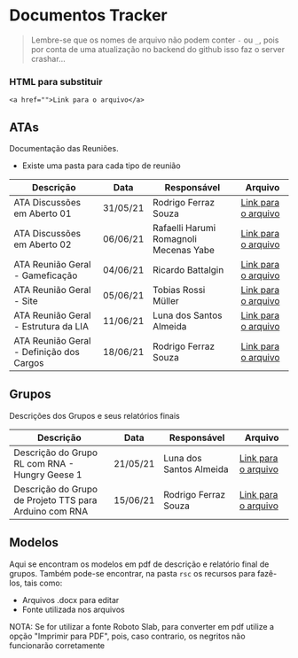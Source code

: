 # Documentos Tracker

> Lembre-se que os nomes de arquivo não podem conter `-` ou `_`, pois por conta de uma atualização no backend do github isso faz o server crashar...

### HTML para substituir

```
<a href="">Link para o arquivo</a>
```

## ATAs

Documentação das Reuniões.

- Existe uma pasta para cada tipo de reunião

| Descrição                                | Data     | Responsável                            | Arquivo                                                                                                                                                                          |
| ---------------------------------------- | -------- | -------------------------------------- | -------------------------------------------------------------------------------------------------------------------------------------------------------------------------------- |
| ATA Discussões em Aberto 01              | 31/05/21 | Rodrigo Ferraz Souza                   | <a href="https://github.com/Liga-IA/Documentos/blob/main/ATAs/Reuniões%20Discussões%20em%20Aberto/ATA%2B21%2005%2031%2Bassinado.pdf   ">Link para o arquivo</a>                  |
| ATA Discussões em Aberto 02              | 06/06/21 | Rafaelli Harumi Romagnoli Mecenas Yabe | <a href="https://github.com/Liga-IA/Documentos/blob/main/ATAs/Reuniões%20Discussões%20em%20Aberto/ATA%2B21%2006%2006%2Bassinado.pdf ">Link para o arquivo</a>                    |
| ATA Reunião Geral - Gameficação          | 04/06/21 | Ricardo Battalgin                      | <a href="https://github.com/Liga-IA/Documentos/blob/main/ATAs/Reuniões%20Gerais/ATA%2B21%2004%2006%2Bassinado.pdf">Link para o arquivo</a>                                       |
| ATA Reunião Geral - Site                 | 05/06/21 | Tobias Rossi Müller                    | <a href="https://github.com/Liga-IA/Documentos/blob/main/ATAs/Reuniões%20Gerais/ATA%2B21%2006%2005%2Bda%20primeira%20reuniao%20do%20site%20assinado.pdf">Link para o arquivo</a> |
| ATA Reunião Geral - Estrutura da LIA     | 11/06/21 | Luna dos Santos Almeida                | <a href="https://github.com/Liga-IA/Documentos/blob/main/ATAs/Reuniões%20Gerais/ATA%2B21%2006%2011%2Bassinado.pdf ">Link para o arquivo</a>                                      |
| ATA Reunião Geral - Definição dos Cargos | 18/06/21 | Rodrigo Ferraz Souza                   | <a href="https://github.com/Liga-IA/Documentos/blob/main/ATAs/Reuniões%20Gerais/ATA%2B21%2006%2018%2BDefinicao%20de%20Cargos%20assinado.pdf ">Link para o arquivo</a>            |

## Grupos

Descrições dos Grupos e seus relatórios finais

| Descrição                                              | Data     | Responsável             | Arquivo                                                                                                                                                                                         |
| ------------------------------------------------------ | -------- | ----------------------- | ----------------------------------------------------------------------------------------------------------------------------------------------------------------------------------------------- |
| Descrição do Grupo RL com RNA - Hungry Geese 1         | 21/05/21 | Luna dos Santos Almeida | <a href="https://github.com/Liga-IA/Documentos/blob/main/Grupos/Descrição%20-%20Grupo%20de%20Estudos%20RF%20com%20RNA.pdf  ">Link para o arquivo</a>                                            |
| Descrição do Grupo de Projeto TTS para Arduino com RNA | 15/06/21 | Rodrigo Ferraz Souza    | <a href="https://github.com/Liga-IA/Documentos/blob/main/Grupos/Descrição%20-%20Grupo%20de%20Projeto%20Sintese%20de%20Voz%20para%20Arduino%20com%20Redes%20Neurais.pdf">Link para o arquivo</a> |

## Modelos

Aqui se encontram os modelos em pdf de descrição e relatório final de grupos. Também pode-se encontrar, na pasta `rsc` os recursos para fazê-los, tais como:

- Arquivos .docx para editar
- Fonte utilizada nos arquivos

NOTA: Se for utilizar a fonte Roboto Slab, para converter em pdf utilize a opção "Imprimir para PDF", pois, caso contrario, os negritos não funcionarão corretamente
